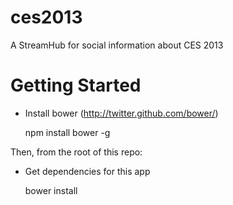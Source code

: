 ces2013
=======

A StreamHub for social information about CES 2013

# Getting Started

* Install bower (http://twitter.github.com/bower/)

    npm install bower -g

Then, from the root of this repo:

* Get dependencies for this app

    bower install